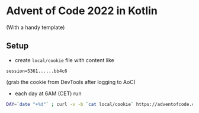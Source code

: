 # Advent of Code 2022 in Kotlin

(With a handy template)

## Setup

- create `local/cookie` file with content like
```properties
session=5361......bb4c6
```
(grab the cookie from DevTools after logging to AoC)

- each day at 6AM (CET) run
```bash
DAY=`date "+%d"` ; curl -v -b `cat local/cookie` https://adventofcode.com/2022/day/${DAY}/input -o local/day${DAY}_input.txt
```

